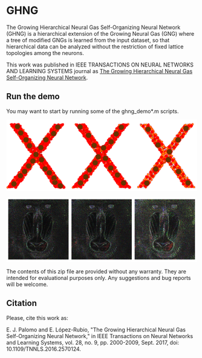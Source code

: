 # GHNG
The Growing Hierarchical Neural Gas Self-Organizing Neural Network (GHNG) is a hierarchical extension of the Growing Neural Gas (GNG) where a tree of modified GNGs is learned from the input dataset, so that hierarchical data can be analyzed without the restriction of fixed lattice topologies among the neurons. 

This work was published in IEEE TRANSACTIONS ON NEURAL NETWORKS AND LEARNING SYSTEMS journal as [The Growing Hierarchical Neural Gas Self-Organizing Neural Network](https://ieeexplore.ieee.org/document/7484280).

## Run the demo
You may want to start by running some of the ghng_demo*.m scripts.

![GHNG self-organization for the two-dimensional ’X’ letter input distribution](https://raw.githubusercontent.com/icai-uma/GHNG/master/ghng-self-organization.png?raw=true "GHNG self-organization for the two-dimensional ’X’ letter input distribution")

![GHNG color quantization for the baboon image](https://raw.githubusercontent.com/icai-uma/GHNG/master/ghng-color-quantization.png?raw=true "GHNG color quantization for the baboon image")

The contents of this zip file are provided without any warranty. They are intended for evaluational purposes only. Any suggestions and bug reports will be welcome.

## Citation
Please, cite this work as:

E. J. Palomo and E. López-Rubio, "The Growing Hierarchical Neural Gas Self-Organizing Neural Network," in IEEE Transactions on Neural Networks and Learning Systems, vol. 28, no. 9, pp. 2000-2009, Sept. 2017, doi: 10.1109/TNNLS.2016.2570124.
